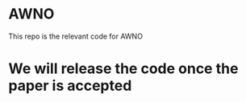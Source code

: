 # AWNO
This repo is the relevant code for AWNO
# We will release the code once the paper is accepted

